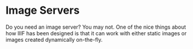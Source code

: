 # Image Servers

Do you need an image server? You may not. One of the nice things about how IIIF has been designed is that it can work with either static images or images created dynamically on-the-fly.

<!-- #todo:250 add information about shims -->
